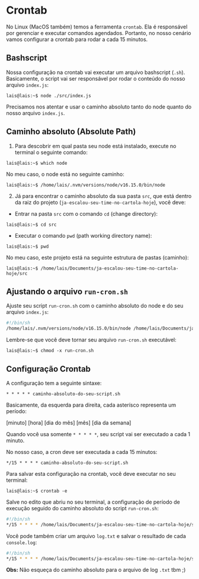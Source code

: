 # Crontab

No Linux (MacOS também) temos a ferramenta `crontab`. Ela é responsável por gerenciar e executar comandos agendados. Portanto, no nosso cenário vamos configurar a crontab para rodar a cada 15 minutos.

## Bashscript

Nossa configuração na crontab vai executar um arquivo bashscript (`.sh`). Basicamente, o script vai ser responsável por rodar o conteúdo do nosso arquivo `index.js`: 

```console
lais@lais:~$ node ./src/index.js
```

Precisamos nos atentar e usar o caminho absoluto tanto do node quanto do nosso arquivo `index.js`.

## Caminho absoluto (Absolute Path)

1) Para descobrir em qual pasta seu node está instalado, execute no terminal o seguinte comando:

```console
lais@lais:~$ which node
```

No meu caso, o node está no seguinte caminho:

```console
lais@lais:~$ /home/lais/.nvm/versions/node/v16.15.0/bin/node
```

2) Já para encontrar o caminho absoluto da sua pasta `src`, que está dentro da raiz do projeto (`ja-escalou-seu-time-no-cartola-hoje`), você deve:

- Entrar na pasta `src` com o comando `cd` (change directory):

```console
lais@lais:~$ cd src
```

- Executar o comando `pwd` (path working directory name):

```console
lais@lais:~$ pwd
```

No meu caso, este projeto está na seguinte estrutura de pastas (caminho):

```console
lais@lais:~$ /home/lais/Documents/ja-escalou-seu-time-no-cartola-hoje/src
```

## Ajustando o arquivo `run-cron.sh`

Ajuste seu script `run-cron.sh` com o caminho absoluto do node e do seu arquivo `index.js`:

```sh
#!/bin/sh
/home/lais/.nvm/versions/node/v16.15.0/bin/node /home/lais/Documents/ja-escalou-seu-time-no-cartola-hoje/src/index.js
```

Lembre-se que você deve tornar seu arquivo `run-cron.sh` executável:

```console
lais@lais:~$ chmod -x run-cron.sh
```

## Configuração Crontab

A configuração tem a seguinte sintaxe:

```
* * * * * caminho-absoluto-do-seu-script.sh
```

Basicamente, da esquerda para direita, cada asterísco representa um período:

[minuto] [hora] [dia do mês] [mês] [dia da semana]

Quando você usa somente `* * * * *`, seu script vai ser executado a cada 1 minuto.

No nosso caso, a cron deve ser executada a cada 15 minutos:

```
*/15 * * * * caminho-absoluto-do-seu-script.sh
```

Para salvar esta configuração na crontab, você deve executar no seu terminal:

```console
lais@lais:~$ crontab -e
```

Salve no edito que abriu no seu terminal, a configuração de período de execução seguido do caminho absoluto do script `run-cron.sh`:

```sh
#!/bin/sh
*/15 * * * * /home/lais/Documents/ja-escalou-seu-time-no-cartola-hoje/src/run-cron.sh
```

Você pode também criar um arquivo `log.txt` e salvar o resultado de cada `console.log`:

```sh
#!/bin/sh
*/15 * * * * /home/lais/Documents/ja-escalou-seu-time-no-cartola-hoje/src/run-cron.sh > /home/lais/Documents/ja-escalou-seu-time-no-cartola-hoje/src/log.txt
```

**Obs:** Não esqueça do caminho absoluto para o arquivo de log `.txt` tbm ;)